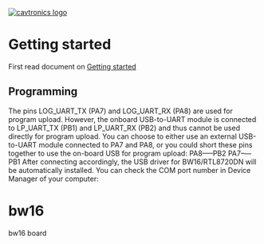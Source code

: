[![cavtronics logo](https://cldup.com/BhJv2ZU0rj.jpg)](http://www.cavtronics.com "cavtronics")

# Getting started 
First read document on [Getting started 
](https://www.amebaiot.com/en/amebad-bw16-arduino-getting-started/)

## Programming
The pins LOG_UART_TX (PA7) and LOG_UART_RX (PA8) are used for program upload. However, the onboard USB-to-UART module is connected to LP_UART_TX (PB1) and LP_UART_RX (PB2) and thus cannot be used directly for program upload. You can choose to either use an external USB-to-UART module connected to PA7 and PA8, or you could short these pins together to use the on-board USB for program upload:
PA8–––PB2
PA7–––PB1
After connecting accordingly, the USB driver for BW16/RTL8720DN will be automatically installed. You can check the COM port number in Device Manager of your computer:




# bw16
bw16 board
